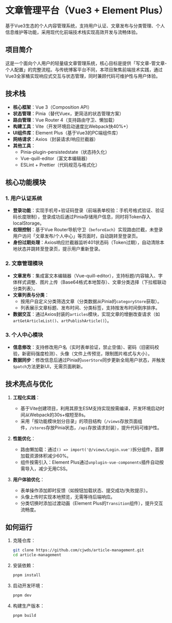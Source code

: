 # 文章管理平台（Vue3 + Element Plus）
基于Vue3生态的个人内容管理系统，支持用户认证、文章发布与分类管理、个人信息维护等功能，采用现代化前端技术栈实现高效开发与流畅体验。

## 项目简介
这是一个面向个人用户的轻量级文章管理系统，核心目标是提供「写文章-管文章-个人配置」的完整流程。与传统博客平台不同，本项目聚焦前端技术实践，通过Vue3全家桶实现响应式交互与状态管理，同时兼顾代码可维护性与用户体验。

## 技术栈
- **核心框架**：Vue 3（Composition API）
- **状态管理**：Pinia（替代Vuex，更简洁的状态管理方案）
- **路由管理**：Vue Router 4（支持路由守卫、懒加载）
- **构建工具**：Vite（开发环境启动速度比Webpack快40%+）
- **UI组件库**：Element Plus（基于Vue3的PC端组件库）
- **网络请求**：Axios（封装请求/响应拦截器）
- **其他工具**：
  - Pinia-plugin-persistedstate（状态持久化）
  - Vue-quill-editor（富文本编辑器）
  - ESLint + Prettier（代码规范与格式化）

## 核心功能模块
### 1. 用户认证系统
- **登录功能**：实现手机号+验证码登录（前端表单校验：手机号格式验证、验证码长度限制），登录成功后通过Pinia存储用户信息，同时将Token存入localStorage。
- **权限控制**：基于Vue Router导航守卫（`beforeEach`）实现路由拦截，未登录用户访问「文章发布/个人中心」等页面时，自动跳转至登录页。
- **身份过期处理**：Axios响应拦截器监听401状态码（Token过期），自动清除本地状态并跳转至登录页，提示用户重新登录。

### 2. 文章管理模块
- **文章发布**：集成富文本编辑器（Vue-quill-editor），支持标题/内容输入、字体样式调整、图片上传（Base64格式本地暂存）、文章分类选择（下拉框联动分类列表）。
- **文章列表与分类**：
  - 按用户自定义分类筛选文章（分类数据从Pinia的`categoryStore`获取）。
  - 列表展示文章标题、发布时间、分类标签，支持按发布时间倒序排序。
- **数据交互**：通过Axios封装的`articles`模块，实现文章的增删改查请求（如`artGetArticleList()`、`artPublishArticle()`）。

### 3. 个人中心模块
- **信息修改**：支持修改用户名（实时表单验证，禁止空值）、密码（旧密码校验，新密码强度检测）、头像（文件上传预览，限制图片格式与大小）。
- **数据同步**：修改信息后通过Pinia的`userStore`同步更新全局用户状态，并触发`$patch`方法更新UI，无需页面刷新。

## 技术亮点与优化
1. **工程化实践**：
   - 基于Vite创建项目，利用其原生ESM支持实现按需编译，开发环境启动时间从Webpack的30s+缩短至8s。
   - 采用「按功能模块划分目录」的项目结构（`/views`存放页面组件，`/stores`存放Pinia状态，`/api`存放请求封装），提升代码可维护性。

2. **性能优化**：
   - 路由懒加载：通过`() => import('@/views/Login.vue')`拆分组件，首屏加载资源体积减少60%。
   - 组件按需引入：Element Plus通过`unplugin-vue-components`插件自动按需导入，减少无用CSS。

3. **用户体验优化**：
   - 表单操作添加即时反馈（如按钮加载状态、提交成功/失败提示）。
   - 头像上传时实现本地预览，无需等待后端响应。
   - 分类切换时添加过渡动画（Element Plus的`Transition`组件），提升交互流畅度。

## 如何运行
1. 克隆仓库：
   ```bash
   git clone https://github.com/cjwds/article-management.git
   cd article-management
2. 安装依赖：
   ```bash
   pnpm install
3. 启动开发环境：
   ```bash
   pnpm dev
4. 构建生产版本：
   ```bash
   pnpm build
